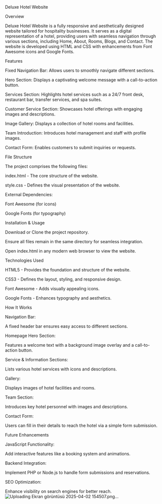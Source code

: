 Deluxe Hotel Website

Overview

Deluxe Hotel Website is a fully responsive and aesthetically designed website tailored for hospitality businesses. It serves as a digital representation of a hotel, providing users with seamless navigation through various sections, including Home, About, Rooms, Blogs, and Contact. The website is developed using HTML and CSS with enhancements from Font Awesome icons and Google Fonts.

Features

Fixed Navigation Bar: Allows users to smoothly navigate different sections.

Hero Section: Displays a captivating welcome message with a call-to-action button.

Services Section: Highlights hotel services such as a 24/7 front desk, restaurant bar, transfer services, and spa suites.

Customer Service Section: Showcases hotel offerings with engaging images and descriptions.

Image Gallery: Displays a collection of hotel rooms and facilities.

Team Introduction: Introduces hotel management and staff with profile images.

Contact Form: Enables customers to submit inquiries or requests.

File Structure

The project comprises the following files:

index.html - The core structure of the website.

style.css - Defines the visual presentation of the website.

External Dependencies:

Font Awesome (for icons)

Google Fonts (for typography)

Installation & Usage

Download or Clone the project repository.

Ensure all files remain in the same directory for seamless integration.

Open index.html in any modern web browser to view the website.

Technologies Used

HTML5 - Provides the foundation and structure of the website.

CSS3 - Defines the layout, styling, and responsive design.

Font Awesome - Adds visually appealing icons.

Google Fonts - Enhances typography and aesthetics.

How It Works

Navigation Bar:

A fixed header bar ensures easy access to different sections.

Homepage Hero Section:

Features a welcome text with a background image overlay and a call-to-action button.

Service & Information Sections:

Lists various hotel services with icons and descriptions.

Gallery:

Displays images of hotel facilities and rooms.

Team Section:

Introduces key hotel personnel with images and descriptions.

Contact Form:

Users can fill in their details to reach the hotel via a simple form submission.



Future Enhancements

JavaScript Functionality:

Add interactive features like a booking system and animations.

Backend Integration:

Implement PHP or Node.js to handle form submissions and reservations.

SEO Optimization:

Enhance visibility on search engines for better reach.
![Uploading Ekran görüntüsü 2025-04-02 154507.png…]()
